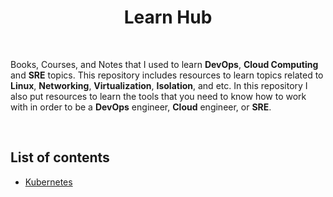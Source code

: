 <h1 align="center">
  Learn Hub
</h1>

<br />

Books, Courses, and Notes that I used to learn **DevOps**, **Cloud Computing** and **SRE** topics.
This repository includes resources to learn topics related to **Linux**, **Networking**, **Virtualization**, **Isolation**, and etc.
In this repository I also put resources to learn the tools that you need to know how to work with in order to be
a **DevOps** engineer, **Cloud** engineer, or **SRE**.

<br />

## List of contents

- [Kubernetes](https://github.com/amirhnajafiz/learnhub/blob/master/k8s/README.md)
